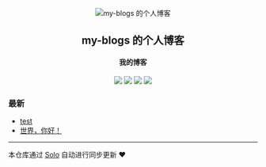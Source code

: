 <p align="center"><img alt="my-blogs 的个人博客" src="https://avatars2.githubusercontent.com/u/57827220?v=4"></p><h2 align="center">
my-blogs 的个人博客
</h2>

<h4 align="center">我的博客</h4>
<p align="center"><a title="my-blogs 的个人博客" target="_blank" href="https://github.com/find-blogs/solo-blog"><img src="https://img.shields.io/github/last-commit/find-blogs/solo-blog.svg?style=flat-square&color=FF9900"></a>
<a title="GitHub repo size in bytes" target="_blank" href="https://github.com/find-blogs/solo-blog"><img src="https://img.shields.io/github/repo-size/find-blogs/solo-blog.svg?style=flat-square"></a>
<a title="Solo Version" target="_blank" href="https://github.com/b3log/solo/releases"><img src="https://img.shields.io/badge/solo-3.6.7-f1e05a.svg?style=flat-square&color=blueviolet"></a>
<a title="Hits" target="_blank" href="https://github.com/b3log/hits"><img src="https://hits.b3log.org/find-blogs/solo-blog.svg"></a></p>

### 最新

* [test](https://www.lovelinux.top/articles/2019/11/18/1574086960461.html)
* [世界，你好！](https://www.lovelinux.top/hello-solo)



---

本仓库通过 [Solo](https://github.com/b3log/solo) 自动进行同步更新 ❤️ 